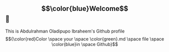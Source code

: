 ## $$\color{blue}Welcome$$👋
 This is Abdulrahman Oladipupo Ibraheem's Github profile  
$${\color{red}Color \space your \space \color{green}.md \space file \space \color{blue}in \space Github}$$

  
<!--
**rahmanoladi/rahmanoladi** is a ✨ _special_ ✨ repository because its `README.md` (this file) appears on your GitHub profile.

Here are some ideas to get you started:

- 🔭 I’m currently working on ...
- 🌱 I’m currently learning ...
- 👯 I’m looking to collaborate on ...
- 🤔 I’m looking for help with ...
- 💬 Ask me about ...
- 📫 How to reach me: ...
- 😄 Pronouns: ...
- ⚡ Fun fact: ...
-->
